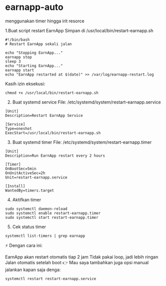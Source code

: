 # earnapp-auto
menggunakan timer hingga irit resorce

1.Buat script restart EarnApp
Simpan di /usr/local/bin/restart-earnapp.sh
```
#!/bin/bash
# Restart EarnApp sekali jalan

echo "Stopping EarnApp..."
earnapp stop
sleep 3
echo "Starting EarnApp..."
earnapp start
echo "EarnApp restarted at $(date)" >> /var/log/earnapp-restart.log
```
Kasih izin eksekusi:
```
chmod +x /usr/local/bin/restart-earnapp.sh
```
2. Buat systemd service
File: /etc/systemd/system/restart-earnapp.service
```
[Unit]
Description=Restart EarnApp Service

[Service]
Type=oneshot
ExecStart=/usr/local/bin/restart-earnapp.sh
```
3. Buat systemd timer
File: /etc/systemd/system/restart-earnapp.timer
```
[Unit]
Description=Run EarnApp restart every 2 hours

[Timer]
OnBootSec=5min
OnUnitActiveSec=2h
Unit=restart-earnapp.service

[Install]
WantedBy=timers.target
```
4. Aktifkan timer
```
sudo systemctl daemon-reload
sudo systemctl enable restart-earnapp.timer
sudo systemctl start restart-earnapp.timer
```
5. Cek status timer
```
systemctl list-timers | grep earnapp
```
⚡ Dengan cara ini:

EarnApp akan restart otomatis tiap 2 jam
Tidak pakai loop, jadi lebih ringan
Jalan otomatis setelah boot
👉 Mau saya tambahkan juga opsi manual jalankan kapan saja denga:

```
systemctl restart restart-earnapp.service
```
